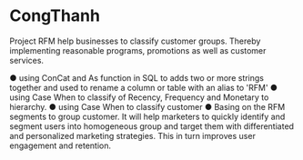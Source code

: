 # CongThanh
Project RFM help businesses to classify customer groups. Thereby implementing reasonable programs, promotions as well as customer services.

● using ConCat and As function in SQL to adds two or more strings together and used to rename a column or table with an alias to 'RFM'
● using Case When to classify of Recency, Frequency and Monetary to hierarchy.
● using Case When to classify customer
● Basing on the RFM segments to group customer. It will help marketers to quickly identify and segment users into homogeneous group and target them with differentiated and personalized marketing strategies. This in turn improves user engagement and retention.
